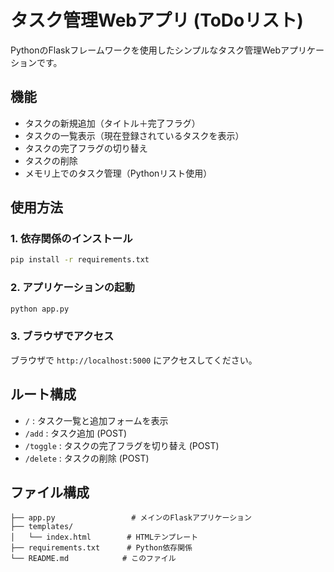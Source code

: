 # タスク管理Webアプリ (ToDoリスト)

PythonのFlaskフレームワークを使用したシンプルなタスク管理Webアプリケーションです。

## 機能

- タスクの新規追加（タイトル＋完了フラグ）
- タスクの一覧表示（現在登録されているタスクを表示）
- タスクの完了フラグの切り替え
- タスクの削除
- メモリ上でのタスク管理（Pythonリスト使用）

## 使用方法

### 1. 依存関係のインストール

```bash
pip install -r requirements.txt
```

### 2. アプリケーションの起動

```bash
python app.py
```

### 3. ブラウザでアクセス

ブラウザで `http://localhost:5000` にアクセスしてください。

## ルート構成

- `/` : タスク一覧と追加フォームを表示
- `/add` : タスク追加 (POST)
- `/toggle` : タスクの完了フラグを切り替え (POST)
- `/delete` : タスクの削除 (POST)

## ファイル構成

```
├── app.py                 # メインのFlaskアプリケーション
├── templates/
│   └── index.html        # HTMLテンプレート
├── requirements.txt      # Python依存関係
└── README.md            # このファイル
```